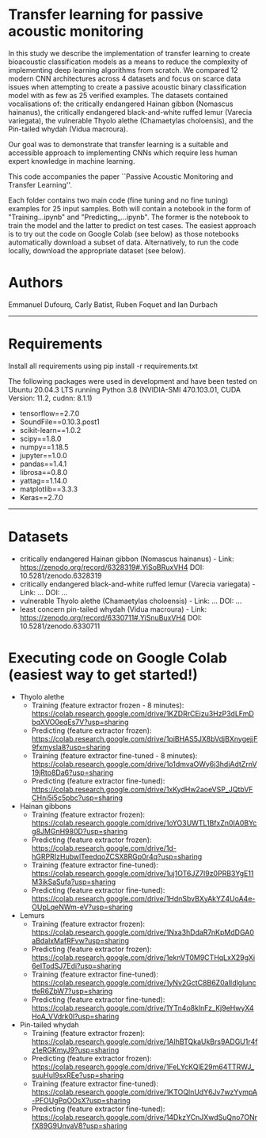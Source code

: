 # Transfer learning for passive acoustic monitoring

In this study we describe the implementation of transfer learning to create bioacoustic classification models as a means to reduce the complexity of implementing deep learning algorithms from scratch. We compared 12 modern CNN architectures across 4 datasets and focus on scarce data issues when attempting to create a passive acoustic binary classification model with as few as 25 verified examples. The datasets contained vocalisations of: the critically endangered Hainan gibbon (Nomascus hainanus), the critically endangered black-and-white ruffed lemur (Varecia variegata), the vulnerable Thyolo alethe (Chamaetylas choloensis), and the Pin-tailed whydah (Vidua macroura). 

Our goal was to demonstrate that transfer learning is a suitable and accessible approach to implementing CNNs which require less human expert knowledge in machine learning.

This code accompanies the paper ``Passive Acoustic Monitoring and Transfer Learning''.

Each folder contains two main code (fine tuning and no fine tuning) examples for 25 input samples. Both will contain a notebook in the form of "Training...ipynb" and "Predicting_...ipynb". The former is the notebook to train the model and the latter to predict on test cases. The easiest approach is to try out the code on Google Colab (see below) as those notebooks automatically download a subset of data. Alternatively, to run the code locally, download the appropriate dataset (see below). 

# Authors
Emmanuel Dufourq, Carly Batist, Ruben Foquet and Ian Durbach

<hr>

# Requirements

Install all requirements using pip install -r requirements.txt

The following packages were used in development and have been tested on Ubuntu 20.04.3 LTS running Python 3.8 (NVIDIA-SMI 470.103.01, CUDA Version: 11.2, cudnn: 8.1.1)

* tensorflow==2.7.0
* SoundFile==0.10.3.post1
* scikit-learn==1.0.2
* scipy==1.8.0
* numpy==1.18.5
* jupyter==1.0.0
* pandas==1.4.1
* librosa==0.8.0
* yattag==1.14.0
* matplotlib==3.3.3
* Keras==2.7.0

<hr>

# Datasets

* critically endangered Hainan gibbon (Nomascus hainanus) - Link: https://zenodo.org/record/6328319#.YiSoBRuxVH4 DOI: 10.5281/zenodo.6328319
* critically endangered black-and-white ruffed lemur (Varecia variegata) - Link: ... DOI: ...
* vulnerable Thyolo alethe (Chamaetylas choloensis) - Link: ... DOI: ...
* least concern pin-tailed whydah (Vidua macroura) - Link: https://zenodo.org/record/6330711#.YiSnuBuxVH4 DOI: 10.5281/zenodo.6330711

# Executing code on Google Colab (easiest way to get started!)

* Thyolo alethe
  - Training (feature extractor frozen - 8 minutes): https://colab.research.google.com/drive/1KZDRrCEjzu3HzP3dLFmDbqXVO0eqEs7V?usp=sharing
  - Predicting (feature extractor frozen): https://colab.research.google.com/drive/1piBHAS5JX8bVdjBXnygejjF9fxmysla8?usp=sharing
  - Training (feature extractor fine-tuned - 8 minutes): https://colab.research.google.com/drive/1o1dmvaOWy6j3hdjAdtZrnV19jRto8Da6?usp=sharing
  - Predicting (feature extractor fine-tuned): https://colab.research.google.com/drive/1xKydHw2aoeVSP_JQtbVFCHni5i5c5pbc?usp=sharing
* Hainan gibbons
  - Training (feature extractor frozen): https://colab.research.google.com/drive/1oYO3UWTL1BfxZn0IA0BYcg8JMGnH980D?usp=sharing
  - Predicting (feature extractor frozen): https://colab.research.google.com/drive/1d-hGRPRIzHubwlTeedqoZCSX8RGp0r4q?usp=sharing
  - Training (feature extractor fine-tuned): https://colab.research.google.com/drive/1uj1OT6JZ7I9z0PRB3YgE11M3ikSaSufa?usp=sharing
  - Predicting (feature extractor fine-tuned): https://colab.research.google.com/drive/1HdnSbvBXyAkYZ4UoA4e-OUpLqeNWm-eV?usp=sharing
* Lemurs
  - Training (feature extractor frozen): https://colab.research.google.com/drive/1Nxa3hDdaR7nKpMdDGA0aBdalxMafRFvw?usp=sharing
  - Predicting (feature extractor frozen): https://colab.research.google.com/drive/1eknVT0M9CTHqLxX29gXi6eITodSJ7Edi?usp=sharing
  - Training (feature extractor fine-tuned): https://colab.research.google.com/drive/1yNv2GctC8B6Z0aIIdlglunctfeR6ZbW7?usp=sharing
  - Predicting (feature extractor fine-tuned): https://colab.research.google.com/drive/1YTn4o8klnFz_Kj9eHwyX4HoA_VVdrk0l?usp=sharing
* Pin-tailed whydah
  - Training (feature extractor frozen): https://colab.research.google.com/drive/1AIhBTQkaUkBrs9ADGU1r4fz1eRGKmyJ9?usp=sharing
  - Predicting (feature extractor frozen): https://colab.research.google.com/drive/1FeLYcKQlE29m64TTRWJ_suuHuI9sxREe?usp=sharing
  - Training (feature extractor fine-tuned): https://colab.research.google.com/drive/1KTOQlnUdY6Jv7wzYympA-PFOUgPqOOsX?usp=sharing
  - Predicting (feature extractor fine-tuned): https://colab.research.google.com/drive/14DkzYCnJXwdSuQno7ONrfX89G9UnvaV8?usp=sharing
